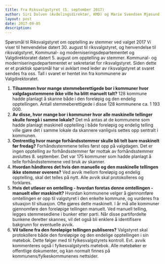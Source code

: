 ```yaml
---
title: Fra Riksvalgstyret (5. september 2017)
author: Siri Dolven (Avdelingsdirektør, KMD) og Marie Svendsen Mjøsund (Seniorrådgiver, KMD)
layout: post
date: 2017-09-05
description:
---
```


Spørsmål til Riksvalgstyret om opptelling av stemmer ved valget 2017
Vi viser til henvendelse datert 30. august til riksvalgstyret, og henvendelse til riksvalgstyret,
Kommunal- og moderniseringsdepartementet og Valgdirektoratet datert 5. august om
opptelling av stemmer.
Kommunal- og moderniseringsdepartementet er sekretariat for riksvalgstyret. Siden dette er
et praktisk spørsmål har vi avklart med leder av riksvalgstyret at svaret sendes fra oss. Tall i
svaret er hentet inn fra kommunene av Valgdirektoratet.

1. __Tilsammen hvor mange stemmeberettigede bor i kommuner hvor
valgdagsstemmene ikke ville ha blitt manuelt talt?__
128 kommune hadde planlagt å skanne både i den foreløpig og den endelig opptellingen.
Antall stemmeberettigede i disse 128 kommunene ca. 1 193 000.
2. __Av disse, hvor mange bor i kommuner hvor alle maskinelle tellinger skulle foregå i samme lokale?__
Det må antas at de kommunene som hadde planlagt maskinell opptelling i både foreløpig og
endelig telling ville gjøre det i samme lokale da skannere vanligvis settes opp sentralt i
kommunen.
3. __Omtrentlig hvor mange forhåndsstemmer skulle bli telt bare maskinelt før fredag?__
Forhåndsstemmene telles først opp på valgdagen. Det er ingen opptelling av
forhåndsstemmer før mottak av forhåndsstemmer avsluttes 8. september. Det var 175
kommuner som hadde planlagt å telle forhåndsstemmene ved bruk av skanner.
4. __Hvordan håndteres det hvis den manuelle og den maskinelle tellingen ikke stemmer overens?__
Ved avvik mellom foreløpig og endelig opptelling, skal det telles på nytt. Alle avvik skal
protokolleres og forklares.
5. __Hvis det utløser en omtelling - hvordan foretas denne omtellingen - manuelt eller maskinelt?__
Hvordan kommunene velger å gjennomføre omtellingen er opp til valgstyret i den enkelte
kommune, og vurderes fra situasjon til situasjon. Ofte gjøres dette maskinelt.
I år må alle kommuner gjennomføre den foreløpige tellingen manuelt. Ved manuell telling,
legges stemmesedlene i bunker etter parti. Når disse partifordelte bunkene deretter skannes,
vil det også bli enklere å identifisere bakgrunn for eventuelle avvik.
6. __Vil tallene fra den foreløpige tellingen publiseres?__
Valgstyret skal protokollere både den foreløpige og den endelige opptellingen i sin møtebok.
Dette følger med til fylkesvalgstyrets kontroll. Evt. avvik kommenteres også i
fylkesvalgstyrets møtebok. Alle møtebøker er offentlige dokumenter, og kan normalt finnes
på kommunens/fylkeskommunenes nettsider.